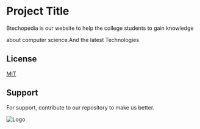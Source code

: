 
# Project Title

Btechopedia is our website to help the college students to gain knowledge 

about computer science.And the latest Technologies 

## License

[MIT](https://choosealicense.com/licenses/mit/)


## Support

For support, contribute to our repository to make us better.


![Logo](https://dev-to-uploads.s3.amazonaws.com/uploads/articles/th5xamgrr6se0x5ro4g6.png)

